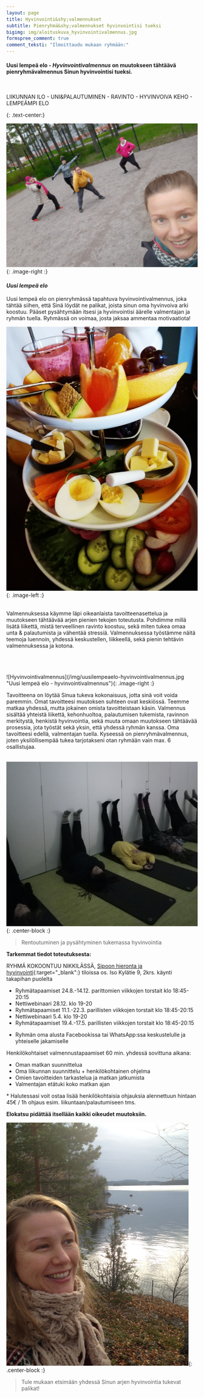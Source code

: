 ```yaml
---
layout: page
title: Hyvinvointi&shy;valmennukset
subtitle: Pienryhmä&shy;valmennukset hyvinvointisi tueksi
bigimg: img/aloituskuva_hyvinvointivalmennus.jpg
formspree_comment: true
comment_teksti: "Ilmoittaudu mukaan ryhmään:"
---
```

#### **Uusi lempeä elo - _Hyvinvointi&shy;valmennus_** on muutokseen tähtäävä pienryhmävalmennus Sinun hyvinvointisi tueksi. 
<br/>
<p>LIIKUNNAN ILO - UNI&PALAUTUMINEN - RAVINTO  - HYVINVOIVA KEHO - LEMPEÄMPI ELO</p>{: .text-center:}
<br/>

<!--<img src="/img/uusilempeaelo_valmennus.jpg" alt="Uusi lempeä elo - Hyvinvointivalmennus" width="500" class="center-block"/> 
<br/>
> Kehonhuollosta tukea palautumiseen ja jaksamiseen arjessa
<br/>
-->

![Uusi lempeä elo porukka vauhdissa](./img/pienryhmatreenit_6.jpg){: .image-right :}

#### ***Uusi lempeä elo***

Uusi lempeä elo on pienryhmässä tapahtuva hyvinvointivalmennus, joka tähtää siihen, että Sinä löydät ne palikat, joista sinun oma
hyvinvoiva arki koostuu. Pääset pysähtymään itsesi ja hyvinvointisi äärelle valmentajan ja ryhmän tuella. Ryhmässä on voimaa, josta jaksaa ammentaa motivaatiota! 

![Ravitsemus](/img/monipuolinenravitsemus.jpg "Ravinto"){: .image-left :}
<br/><br/>

Valmennuksessa käymme läpi
oikeanlaista tavoitteenasettelua ja muutokseen tähtäävää arjen pienien tekojen toteutusta. Pohdimme millä lisätä liikettä,
mistä terveellinen ravinto koostuu, sekä miten tukea omaa unta & palautumista ja vähentää stressiä. Valmennuksessa
työstämme näitä teemoja luennoin, yhdessä keskustellen, liikkeellä, sekä pienin tehtävin valmennuksessa ja kotona.
<br/><br/><br/>

<br/>
![Hyvinvointivalmennus](/img/uusilempeaelo-hyvinvointivalmennus.jpg "Uusi lempeä elo - hyvinvointivalmennus"){: .image-right :}

Tavoitteena on löytää Sinua tukeva kokonaisuus, jotta sinä voit voida paremmin.
Omat tavoitteesi muutoksen suhteen ovat keskiössä. Teemme matkaa yhdessä, mutta jokainen omista tavoitteistaan käsin.
Valmennus sisältää yhteistä liikettä, kehonhuoltoa, palautumisen tukemista, ravinnon merkitystä, henkistä hyvinvointia, sekä muuta omaan muutokseen tähtäävää prosessia, jota työstät sekä yksin, että yhdessä ryhmän kanssa. Oma tavoitteesi edellä, valmentajan tuella. Kyseessä on pienryhmävalmennus, joten yksilöllisempää tukea tarjotakseni otan ryhmään vain max. 6 osallistujaa.
<br/><br/>

!["Uusi lempeä elo"](/img/uusilempeaelo4.jpg "Rentoutuminen"){: .center-block :}
> Rentoutuminen ja pysähtyminen tukemassa hyvinvointia  

**Tarkemmat tiedot toteutuksesta:**

RYHMÄ KOKOONTUU NIKKILÄSSÄ, [Sipoon hieronta ja hyvinvointi](https://www.sipoonhierontajahyvinvointi.fi/){:target="_blank":} tiloissa
os. Iso Kylätie 9, 2krs. käynti takapihan puolelta 

- Ryhmätapaamiset 24.8.-14.12. parittomien viikkojen torstait klo 18:45-20:15
- Nettiwebinaari 28.12. klo 19-20
- Ryhmätapaamiset 11.1.-22.3. parillisten viikkojen torstait klo 18:45-20:15
- Nettiwebinaari 5.4. klo 19-20
- Ryhmätapaamiset 19.4.-17.5. parillisten viikkojen torstait klo 18:45-20:15
+ Ryhmän oma alusta Facebookissa tai WhatsApp:ssa keskustelulle ja yhteiselle jakamiselle

Henkilökohtaiset valmennustapaamiset 60 min. yhdessä sovittuna aikana:
- Oman matkan suunnittelua
- Oma liikunnan suunnittelu + henkilökohtainen ohjelma
- Omien tavoitteiden tarkastelua ja matkan jatkumista
- Valmentajan etätuki koko matkan ajan  

\* Halutessasi voit ostaa lisää henkilökohtaisia ohjauksia alennettuun hintaan 45€ / 1h ohjaus esim. liikuntaan/palautumiseen tms.


**Elokatsu pidättää itsellään kaikki oikeudet muutoksiin.**
<br/>

!["Hyvinvointivalmennus"](/img/Kati2.jpg "Tervetuloa mukaan"){: .center-block :}
> Tule mukaan etsimään yhdessä Sinun arjen hyvinvointia tukevat palikat!